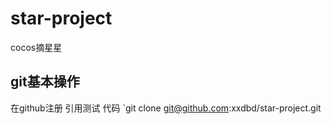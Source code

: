 # star-project
cocos摘星星
## git基本操作
在github注册
     引用测试
代码
`git clone git@github.com:xxdbd/star-project.git
